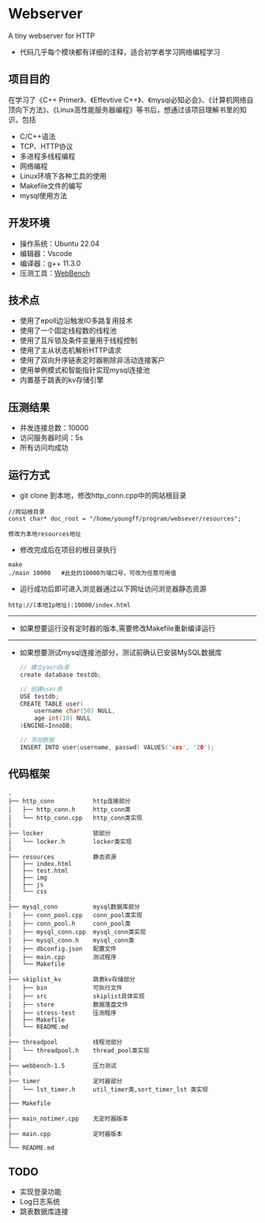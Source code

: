 # Webserver
A tiny webserver for HTTP
* 代码几乎每个模块都有详细的注释，适合初学者学习网络编程学习

## 项目目的
在学习了《C++ Primer》、《Effevtive C++》、《mysql必知必会》、《计算机网络自顶向下方法》、《Linux高性能服务器编程》等书后，想通过该项目理解书里的知识，包括
* C/C++语法
* TCP、HTTP协议
* 多进程多线程编程
* 网络编程
* Linux环境下各种工具的使用
* Makefile文件的编写
* mysql使用方法

## 开发环境
- 操作系统：Ubuntu 22.04
- 编辑器：Vscode
- 编译器：g++ 11.3.0
- 压测工具：[WebBench](https://github.com/young-fff/TinyWebserver/tree/main/webbench-1.5)

## 技术点
* 使用了epoll边沿触发IO多路复用技术
* 使用了一个固定线程数的线程池
* 使用了互斥锁及条件变量用于线程控制
* 使用了主从状态机解析HTTP请求
* 使用了双向升序链表定时器剔除非活动连接客户
* 使用单例模式和智能指针实现mysql连接池
* 内置基于跳表的kv存储引擎


## 压测结果
* 并发连接总数：10000
* 访问服务器时间：5s
* 所有访问均成功

## 运行方式
* git clone 到本地，修改http_conn.cpp中的网站根目录
```
//网站根目录
const char* doc_root = "/home/youngff/program/websever/resources";

修改为本地resources地址
```
* 修改完成后在项目的根目录执行
```
make
./main 10000   #此处的10000为端口号，可改为任意可用值
```
* 运行成功后即可进入浏览器通过以下网址访问浏览器静态资源
```
http://(本地Ip地址):10000/index.html
```

------
* 如果想要运行没有定时器的版本,需要修改Makefile重新编译运行

-------

* 如果想要测试mysql连接池部分，测试前确认已安装MySQL数据库

    ```C++
    // 建立yourdb库
    create database testdb;

    // 创建user表
    USE testdb;
    CREATE TABLE user(
        username char(50) NULL,
        age int(10) NULL
    )ENGINE=InnoDB;

    // 添加数据
    INSERT INTO user(username, passwd) VALUES('xxs', '20');
    ```

## 代码框架

```
.
├── http_conn           http连接部分
│   ├── http_conn.h     http_conn类
│   └── http_conn.cpp   http_conn类实现
|
├── locker              锁部分
│   └── locker.h        locker类实现
|
├── resources           静态资源
│   ├── index.html
│   ├── test.html
│   ├── img
│   ├── js
│   └── css
|
├── mysql_conn          mysql数据库部分
│   ├── conn_pool.cpp   conn_pool类实现
│   ├── conn_pool.h     conn_pool类
│   ├── mysql_conn.cpp  mysql_conn类实现
│   ├── mysql_conn.h    mysql_conn类
│   ├── dbconfig.json   配置文件
│   ├── main.cpp        测试程序
│   └── Makefile        
|
├── skiplist_kv         跳表kv存储部分
│   ├── bin             可执行文件
│   ├── src             skiplist具体实现
│   ├── store           数据落盘文件
│   ├── stress-test     压测程序
│   ├── Makefile
│   └── README.md
|  
├── threadpool          线程池部分
│   └── threadpool.h    thread_pool类实现
|
├── webbench-1.5        压力测试
|
├── timer               定时器部分
│   └── lst_timer.h     util_timer类,sort_timer_lst 类实现
|
├── Makefile
|
├── main_notimer.cpp    无定时器版本
|
├── main.cpp            定时器版本
|
└── README.md       
```



## TODO
* 实现登录功能
* Log日志系统
* 跳表数据库连接